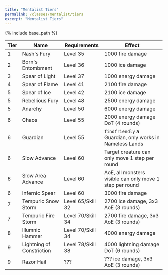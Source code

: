 ```yaml
---
title: "Mentalist Tiers"
permalink: /classes/mentalist/tiers
excerpt: "Mentalist Tiers"
---
```


{% include base_path %}

Tier | Name | Requirements | Effect
---- | ---- | ------------ | ------
1    | Nash's Fury                | Level 35 | 1000 fire damage
2    | Born's Entombment          | Level 36 | 1000 ice damage
3    | Spear of Light             | Level 37 | 1000 energy damage
4    | Spear of Flame             | Level 41 | 2100 fire damage
5    | Spear of Ice               | Level 42 | 2100 ice damage
5    | Rebellious Fury            | Level 48 | 2500 energy damage
5    | Anarchy                    | Level 50 | 6000 energy damage
6    | Chaos                      | Level 55 | 2000 energy damage DoT (4 rounds)
6    | Guardian                   | Level 55 | `findfriendly` a Guardian, only works in Nameless Lands
6    | Slow Advance               | Level 60 | Target creature can only move 1 step per round
6    | Slow Area Advance          | Level 60 | AoE, all monsters visible can only move 1 step per round
6    | Infernic Spear             | Level 60 | 3000 fire damage
7    | Tempuric Snow Storm        | Level 65/Skill 32 | 2700 ice damage, 3x3 AoE (3 rounds)
7    | Tempuric Fire Storm        | Level 70/Skill 34 | 2700 fire damage, 3x3 AoE (3 rounds)
8    | Illumnic Hammer            | Level 70/Skill 34 | 4000 energy damage
9    | Lightning of Constriction  | Level 78/Skill 38 | 4000 lightning damage DoT (6 rounds)
9    | Razor Hail                 | ??? | ??? ice damage, 3x3 AoE (3 rounds)
